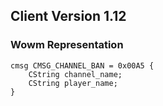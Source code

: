 ## Client Version 1.12

### Wowm Representation
```rust,ignore
cmsg CMSG_CHANNEL_BAN = 0x00A5 {
    CString channel_name;    
    CString player_name;    
}

```
